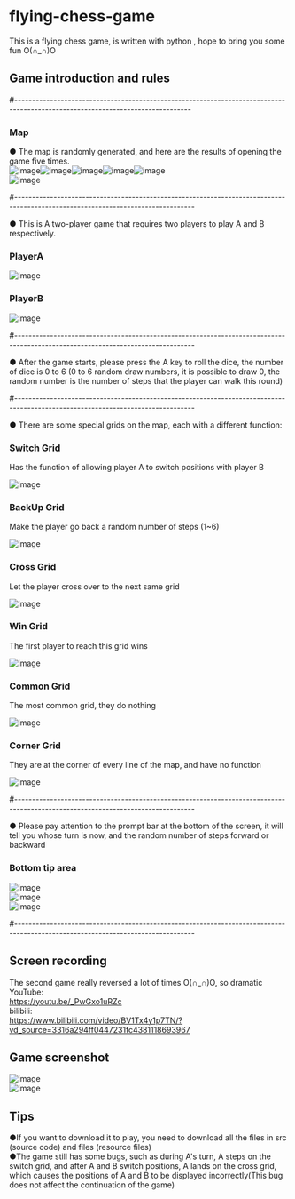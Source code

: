 # flying-chess-game
This is a flying chess game, is written with python , hope to bring you some fun O(∩_∩)O

## **Game introduction and rules**
#-------------------------------------------------------------------------------------------------------------------------------  
### Map ###
● The map is randomly generated, and here are the results of opening the game five times.  
![image](https://github.com/cobalt-sv/flying-chess-game/blob/main/img/screenshot_01_A.png)![image](https://github.com/cobalt-sv/flying-chess-game/blob/main/img/screenshot_02_B.png)![image](https://github.com/cobalt-sv/flying-chess-game/blob/main/img/screenshot_03_C.png)![image](https://github.com/cobalt-sv/flying-chess-game/blob/main/img/screenshot_04_D.png)![image](https://github.com/cobalt-sv/flying-chess-game/blob/main/img/screenshot_05_E.png)  
![image](https://github.com/cobalt-sv/flying-chess-game/blob/main/img/composition.png)  

#--------------------------------------------------------------------------------------------------------------------------------  

● This is A two-player game that requires two players to play A and B respectively.  

### PlayerA ###
![image](https://github.com/cobalt-sv/flying-chess-game/blob/main/img/playerA_A.png)  
### PlayerB ###
![image](https://github.com/cobalt-sv/flying-chess-game/blob/main/img/playerB_B.png)  

#--------------------------------------------------------------------------------------------------------------------------------  

● After the game starts, please press the A key to roll the dice, the number of dice is 0 to 6 (0 to 6 random draw numbers, it is possible to draw 0, the random number is the number of steps that the player can walk this round)  

#--------------------------------------------------------------------------------------------------------------------------------  

● There are some special grids on the map, each with a different function:  
### Switch Grid ###
Has the function of allowing player A to switch positions with player B  

![image](https://github.com/cobalt-sv/flying-chess-game/blob/main/img/exchangeGrid_E.png)  
### BackUp Grid ###
Make the player go back a random number of steps (1~6)  

![image](https://github.com/cobalt-sv/flying-chess-game/blob/main/img/BackUpGrid_B.png)  
### Cross Grid ###
Let the player cross over to the next same grid  

![image](https://github.com/cobalt-sv/flying-chess-game/blob/main/img/crossGrid_C.png)  
### Win Grid ###
The first player to reach this grid wins  

![image](https://github.com/cobalt-sv/flying-chess-game/blob/main/img/finalGrid_F.png)  
### Common Grid ###
The most common grid, they do nothing  

![image](https://github.com/cobalt-sv/flying-chess-game/blob/main/img/normalGrid_N.png)  
### Corner Grid ###
They are at the corner of every line of the map, and have no function  

![image](https://github.com/cobalt-sv/flying-chess-game/blob/main/img/cornerGrid_C.png)  

#--------------------------------------------------------------------------------------------------------------------------------  

● Please pay attention to the prompt bar at the bottom of the screen, it will tell you whose turn is now, and the random number of steps forward or backward  
### Bottom tip area ###
![image](https://github.com/cobalt-sv/flying-chess-game/blob/main/img/tips_A_A.png)  
![image](https://github.com/cobalt-sv/flying-chess-game/blob/main/img/tips_B.png)  
![image](https://github.com/cobalt-sv/flying-chess-game/blob/main/img/tips_C.png)  

#--------------------------------------------------------------------------------------------------------------------------------  

## **Screen recording**
The second game really reversed a lot of times O(∩_∩)O, so dramatic  
YouTube:  
https://youtu.be/_PwGxo1uRZc  
bilibili:  
https://www.bilibili.com/video/BV1Tx4y1p7TN/?vd_source=3316a294ff0447231fc4381118693967  
## **Game screenshot**
![image](https://github.com/cobalt-sv/flying-chess-game/blob/main/img/gamePanle.png)  
![image](https://github.com/cobalt-sv/flying-chess-game/blob/main/img/winPanle.png)  
## **Tips**
●If you want to download it to play, you need to download all the files in src (source code) and files (resource files)  
●The game still has some bugs, such as during A's turn, A steps on the switch grid, and after A and B switch positions, A lands on the cross grid, which causes the positions of A and B to be displayed incorrectly(This bug does not affect the continuation of the game)

